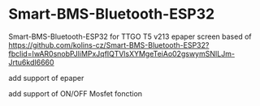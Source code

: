 # Smart-BMS-Bluetooth-ESP32
Smart-BMS-Bluetooth-ESP32 for TTGO T5 v213 epaper screen
based of https://github.com/kolins-cz/Smart-BMS-Bluetooth-ESP32?fbclid=IwAR0snobPJliMPxJqfIQTVlsXYMgeTeiAo02gswymSNILJm-Jrtu6kdI6660

add support of epaper

add support of ON/OFF Mosfet fonction
